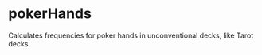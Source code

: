 pokerHands
==========

Calculates frequencies for poker hands in unconventional decks, like Tarot decks.
